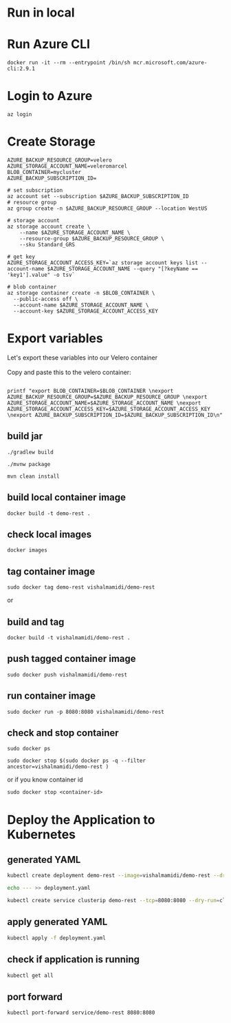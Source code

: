 # Run in local 


# Run Azure CLI

```
docker run -it --rm --entrypoint /bin/sh mcr.microsoft.com/azure-cli:2.9.1
```

# Login to Azure

```
az login
```

# Create Storage

```
AZURE_BACKUP_RESOURCE_GROUP=velero
AZURE_STORAGE_ACCOUNT_NAME=veleromarcel
BLOB_CONTAINER=mycluster
AZURE_BACKUP_SUBSCRIPTION_ID=

# set subscription
az account set --subscription $AZURE_BACKUP_SUBSCRIPTION_ID
# resource group
az group create -n $AZURE_BACKUP_RESOURCE_GROUP --location WestUS

# storage account
az storage account create \
    --name $AZURE_STORAGE_ACCOUNT_NAME \
    --resource-group $AZURE_BACKUP_RESOURCE_GROUP \
    --sku Standard_GRS

# get key
AZURE_STORAGE_ACCOUNT_ACCESS_KEY=`az storage account keys list --account-name $AZURE_STORAGE_ACCOUNT_NAME --query "[?keyName == 'key1'].value" -o tsv`

# blob container
az storage container create -n $BLOB_CONTAINER \
  --public-access off \
  --account-name $AZURE_STORAGE_ACCOUNT_NAME \
  --account-key $AZURE_STORAGE_ACCOUNT_ACCESS_KEY

```

# Export variables

Let's export these variables into our Velero container <br/>
<br/>
Copy and paste this to the velero container:
```

printf "export BLOB_CONTAINER=$BLOB_CONTAINER \nexport AZURE_BACKUP_RESOURCE_GROUP=$AZURE_BACKUP_RESOURCE_GROUP \nexport AZURE_STORAGE_ACCOUNT_NAME=$AZURE_STORAGE_ACCOUNT_NAME \nexport AZURE_STORAGE_ACCOUNT_ACCESS_KEY=$AZURE_STORAGE_ACCOUNT_ACCESS_KEY \nexport AZURE_BACKUP_SUBSCRIPTION_ID=$AZURE_BACKUP_SUBSCRIPTION_ID\n"
```



## build jar 
```
./gradlew build
```
```
./mvnw package
```
```
mvn clean install
```

## build local container image 

```
docker build -t demo-rest .
```
## check local images
```
docker images
```

## tag container image 
```
sudo docker tag demo-rest vishalmamidi/demo-rest
```
or 

## build and tag
```
docker build -t vishalmamidi/demo-rest .
```

## push tagged container image
```
sudo docker push vishalmamidi/demo-rest
```

## run container image 
```
sudo docker run -p 8080:8080 vishalmamidi/demo-rest
```

## check and stop container 
```
sudo docker ps 
```
```
sudo docker stop $(sudo docker ps -q --filter ancestor=vishalmamidi/demo-rest )
```

or if you know container id 

```
sudo docker stop <container-id>
```

# Deploy the Application to Kubernetes

## generated YAML

```bash
kubectl create deployment demo-rest --image=vishalmamidi/demo-rest --dry-run=client -o=yaml > deployment.yaml
```

```bash
echo --- >> deployment.yaml
```

```bash
kubectl create service clusterip demo-rest --tcp=8080:8080 --dry-run=client  -o=yaml >> deployment.yaml
```

## apply generated YAML

```bash
kubectl apply -f deployment.yaml
```

## check if application is running

```bash
kubectl get all
```

## port forward

```bash
kubectl port-forward service/demo-rest 8080:8080
```



